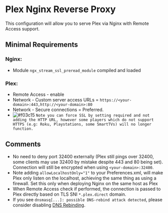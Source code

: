 # Plex Nginx Reverse Proxy
 
This configuration will allow you to serve Plex via Nginx with Remote Access support. 
 
## Minimal Requirements
 
### Nginx:
* Module `ngx_stream_ssl_preread_module` compiled and loaded
 
### Plex:
* Remote Access - enable
* Network - Custom server access URLs = `https://<your-domain>:443,http://<your-domain>:80`
* Network - Secure connections = Preferred.
* ![#f03c15](https://placehold.it/15/f03c15/000000?text=+) `Note you can force SSL by setting required and not adding the HTTP URL, however some players which do not support HTTPS (e.g: Roku, Playstations, some SmartTVs) will no longer function.`
 
## Comments
 
* No need to deny port 32400 externally (Plex still pings over 32400, some clients may use 32400 by mistake despite 443 and 80 being set). Connection will still be encrypted when using `<your-domain>:32400`.
* Note adding `allowLocalhostOnly="1"` to your Preferences.xml, will make Plex only listen on the localhost, achieving the same thing as using a firewall. Set this only when deploying Nginx on the same host as Plex
* When Remote Access check if performed, the connection is passed to Plex directly based on TLS SNI `*.plex.direct` domain.
* If you see `dnsmasq[...]: possible DNS-rebind attack detected`, please consider disabling [DNS Rebinding](https://support.plex.tv/articles/206225077-how-to-use-secure-server-connections/).

